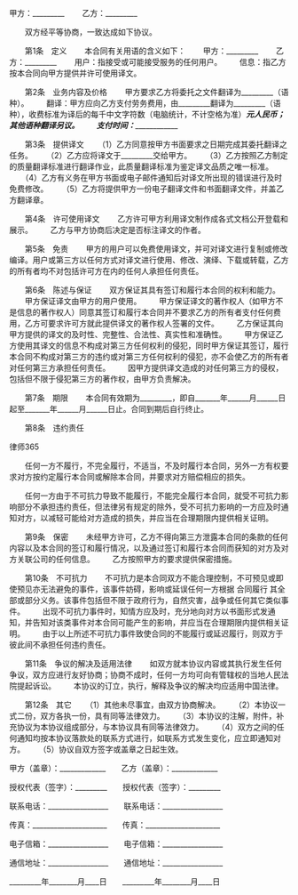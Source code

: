 
 


甲方：_________
　　乙方：_________


　　双方经平等协商，一致达成如下协议。


　　第1条　定义
　　本合同有关用语的含义如下：
　　甲方：_________
　　乙方：_________
　　用户：指接受或可能接受服务的任何用户。
　　信息：指乙方按本合同向甲方提供并许可使用译文。


　　第2条　业务内容及价格
　　甲方要求乙方将委托之文件翻译为_________（语种）。
　　翻译：甲方应向乙方支付劳务费用，由_________翻译为_________（语种），收费标准为译后的每千中文字符数（电脑统计，不计空格为准）_________元人民币；其他语种翻译另议。
　　支付时间：_____________________


　　第3条　提供译文
　　（1）乙方同意按甲方书面要求之日期完成其委托翻译之任务。
　　（2）乙方应将译文于_________交给甲方。
　　（3）乙方按照乙方制定的质量翻译标准进行翻译作业，此质量翻译标准为鉴定译文品质之唯一标准。
　　（4）乙方有义务在甲方书面或电子邮件通知后对译文所出现的错误进行及时免费修改。
　　（5）乙方将提供甲方一份电子翻译文件和书面翻译文件，并盖乙方翻译章。


　　第4条　许可使用译文
　　乙方许可甲方利用译文制作成各式文档公开登载和展示。
　　乙方与甲方协商后决定是否标注译文的作者。


　　第5条　免责
　　甲方的用户可以免费使用译文，并可对译文进行复制或修改编译。用户或第三方以任何方式对译文进行使用、修改、演绎、下载或转载，乙方的所有者均不对包括许可方在内的任何人承担任何责任。


　　第6条　陈述与保证
　　双方保证其具有签订和履行本合同的权利和能力。
　　甲方保证译文由甲方的用户使用。
　　甲方保证译文的著作权人（如甲方不是信息的著作权人）同意其签订和履行本合同并不要求乙方的所有者支付任何费用，乙方可要求许可方就此提供译文的著作权人签署的文件。
　　乙方保证其向甲方提供的译文的及时性、完整性、合法性、真实性和准确性。
　　甲方保证乙方使用其译文的信息不构成对第三方任何权利的侵犯，同时甲方保证其签订，履行本合同不构成对第三方的违约或对第三方任何权利的侵犯，亦不会使乙方的所有者对任何第三方承担任何责任。
　　因甲方提供译文造成的对任何第三方的侵权，包括但不限于侵犯第三方的著作权，由甲方负责解决。


　　第7条　期限
　　本合同有效期为_________，即自_______年______月______日起至_______年______月______日止。合同到期后自行终止。


　　第8条　违约责任




 
律师365






　　任何一方不履行，不完全履行，不适当，不及时履行本合同，另外一方有权要求对方按约定履行本合同或解除本合同，并要求对方赔偿相应的损失。

　　任何一方由于不可抗力导致不能履行，不能完全履行本合同，就受不可抗力影响部分不承担违约责任，但法律另有规定的除外，受不可抗力影响的一方应及时通知对方，以减轻可能给对方造成的损失，并应当在合理期限内提供相关证明。




　　第9条　保密
　　未经甲方许可，乙方不得向第三方泄露本合同的条款的任何内容以及本合同的签订和履行情况，以及通过签订和履行本合同而获知的对方及对方关联公司的任何信息。
　　乙方按照甲方的要求提供保密措施。


　　第10条　不可抗力
　　不可抗力是本合同双方不能合理控制，不可预见或即使预见亦无法避免的事件，该事件妨碍，影响或延误任何一方根据
合同履行
其全部或部分义务。该事件包括但不限于政府行为，自然灾害，战争或任何其它类似事件。
　　出现不可抗力事件时，知情方应及时，充分地向对方以书面形式发通知，并告知对该类事件对本合同可能产生的影响，并应当在合理期限内提供相关证明。
　　由于以上所述不可抗力事件致使合同的不能履行或延迟履行，则双方于彼此间不承担任何违约责任。


　　第11条　争议的解决及适用法律
　　如双方就本协议内容或其执行发生任何争议，双方应进行友好协商；协商不成时，任何一方均可向有管辖权的当地人民法院提起诉讼。
　　本协议的订立，执行，解释及争议的解决均应适用中国法律。


　　第12条　其它
　　（1）其他未尽事宜，由双方协商解决。
　　（2）本协议一式二份，双方各执一份，具有同等法律效力。
　　（3）本协议的注解，附件，补充协议为本协议组成部分，与本协议具有同等法律效力。
　　（4）双方之间的任何通知均按本协议落款处的联系方式进行，如联系方式发生变化，应立即通知对方。
　　（5）协议自双方签字或盖章之日起生效。


 



 甲方（盖章）：_____________　　乙方（盖章）：_____________
 
授权代表（签字）：_________　　授权代表（签字）：_________
 
联系电话：_________________　　联系电话：_________________
 
传真：_____________________　　传真：_____________________
 
电子信箱：_________________　　电子信箱：_________________
 
通信地址：_________________　　通信地址：_________________
 
_________年________月____日　　_________年________月____日
 


 

 
 

 
 
 
  
 
  
 
   


   
 

   


   


   
 
 
  
 
 
 

